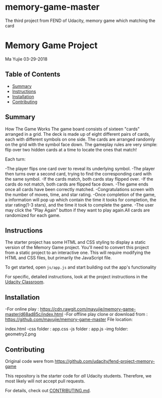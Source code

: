 # memory-game-master
The third project from FEND of Udacity, memory game which matching the card
# Memory Game Project
Ma Yujie 03-29-2018
## Table of Contents
* [Summary](#Summary)
* [Instructions](#instructions)
* [Installation](#Installation)
* [Contributing](#contributing)

## Summary
How The Game Works
The game board consists of sixteen "cards" arranged in a grid. The deck is made up of eight different pairs of cards, each with different symbols on one side. The cards are arranged randomly on the grid with the symbol face down. The gameplay rules are very simple: flip over two hidden cards at a time to locate the ones that match!

Each turn:

-The player flips one card over to reveal its underlying symbol.
-The player then turns over a second card, trying to find the corresponding card with the same symbol.
-If the cards match, both cards stay flipped over.
-If the cards do not match, both cards are flipped face down.
-The game ends once all cards have been correctly matched.
-Congratulations screen with the number of moves, time, and star rating.
-Once completion of the game, a information will pop up which contain the time it tooks for completion, the star rating(1-3 stars), and the time it took to complete the game. 
-The user may click the "Play Again" button if they want to play again.All cards are randomized for each game.
## Instructions

The starter project has some HTML and CSS styling to display a static version of the Memory Game project. You'll need to convert this project from a static project to an interactive one. This will require modifying the HTML and CSS files, but primarily the JavaScript file.

To get started, open `js/app.js` and start building out the app's functionality

For specific, detailed instructions, look at the project instructions in the [Udacity Classroom](https://classroom.udacity.com/me).

## Installation
-For online play : https://cdn.rawgit.com/mayujie/memory-game-master/d68ad85c/index.html
-For offline play clone or download from : https://github.com/mayujie/memory-game-master
File location:

index.html
-css folder :	app.css
-js folder :		app.js
-img folder:		geometry2.png

## Contributing
Original code were from https://github.com/udacity/fend-project-memory-game

This repository is the starter code for _all_ Udacity students. Therefore, we most likely will not accept pull requests.

For details, check out [CONTRIBUTING.md](CONTRIBUTING.md).
